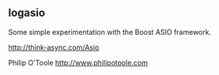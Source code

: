 ## logasio

Some simple experimentation with the Boost ASIO framework.

http://think-async.com/Asio

Philip O'Toole http://www.philipotoole.com
